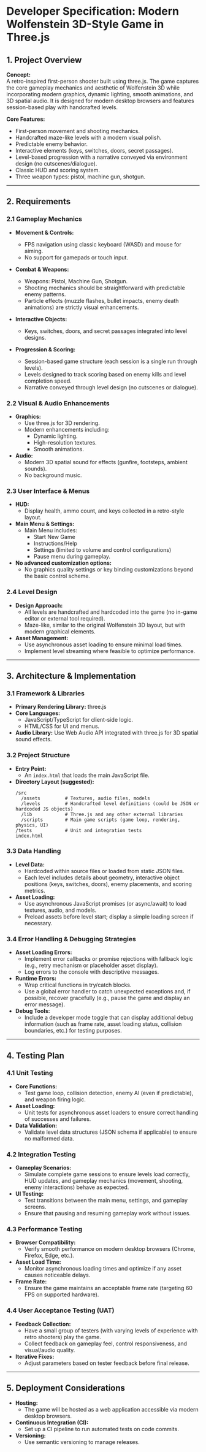 # Developer Specification: Modern Wolfenstein 3D-Style Game in Three.js

## 1. Project Overview

**Concept:**  
A retro-inspired first-person shooter built using three.js. The game captures the core gameplay mechanics and aesthetic of Wolfenstein 3D while incorporating modern graphics, dynamic lighting, smooth animations, and 3D spatial audio. It is designed for modern desktop browsers and features session-based play with handcrafted levels.

**Core Features:**
- First-person movement and shooting mechanics.
- Handcrafted maze-like levels with a modern visual polish.
- Predictable enemy behavior.
- Interactive elements (keys, switches, doors, secret passages).
- Level-based progression with a narrative conveyed via environment design (no cutscenes/dialogue).
- Classic HUD and scoring system.
- Three weapon types: pistol, machine gun, shotgun.

---

## 2. Requirements

### 2.1 Gameplay Mechanics
- **Movement & Controls:**
    - FPS navigation using classic keyboard (WASD) and mouse for aiming.
    - No support for gamepads or touch input.

- **Combat & Weapons:**
    - Weapons: Pistol, Machine Gun, Shotgun.
    - Shooting mechanics should be straightforward with predictable enemy patterns.
    - Particle effects (muzzle flashes, bullet impacts, enemy death animations) are strictly visual enhancements.

- **Interactive Objects:**
    - Keys, switches, doors, and secret passages integrated into level designs.

- **Progression & Scoring:**
    - Session-based game structure (each session is a single run through levels).
    - Levels designed to track scoring based on enemy kills and level completion speed.
    - Narrative conveyed through level design (no cutscenes or dialogue).

### 2.2 Visual & Audio Enhancements
- **Graphics:**
    - Use three.js for 3D rendering.
    - Modern enhancements including:
        - Dynamic lighting.
        - High-resolution textures.
        - Smooth animations.
- **Audio:**
    - Modern 3D spatial sound for effects (gunfire, footsteps, ambient sounds).
    - No background music.

### 2.3 User Interface & Menus
- **HUD:**
    - Display health, ammo count, and keys collected in a retro-style layout.
- **Main Menu & Settings:**
    - Main Menu includes:
        - Start New Game
        - Instructions/Help
        - Settings (limited to volume and control configurations)
        - Pause menu during gameplay.
- **No advanced customization options:**
    - No graphics quality settings or key binding customizations beyond the basic control scheme.

### 2.4 Level Design
- **Design Approach:**
    - All levels are handcrafted and hardcoded into the game (no in-game editor or external tool required).
    - Maze-like, similar to the original Wolfenstein 3D layout, but with modern graphical elements.
- **Asset Management:**
    - Use asynchronous asset loading to ensure minimal load times.
    - Implement level streaming where feasible to optimize performance.

---

## 3. Architecture & Implementation

### 3.1 Framework & Libraries
- **Primary Rendering Library:** three.js
- **Core Languages:**
    - JavaScript/TypeScript for client-side logic.
    - HTML/CSS for UI and menus.
- **Audio Library:** Use Web Audio API integrated with three.js for 3D spatial sound effects.

### 3.2 Project Structure
- **Entry Point:**
    - An `index.html` that loads the main JavaScript file.
- **Directory Layout (suggested):**
  ```
  /src
    /assets         # Textures, audio files, models
    /levels         # Handcrafted level definitions (could be JSON or hardcoded JS objects)
    /lib            # Three.js and any other external libraries
    /scripts        # Main game scripts (game loop, rendering, physics, UI)
  /tests            # Unit and integration tests
  index.html
  ```

### 3.3 Data Handling
- **Level Data:**
    - Hardcoded within source files or loaded from static JSON files.
    - Each level includes details about geometry, interactive object positions (keys, switches, doors), enemy placements, and scoring metrics.
- **Asset Loading:**
    - Use asynchronous JavaScript promises (or async/await) to load textures, audio, and models.
    - Preload assets before level start; display a simple loading screen if necessary.

### 3.4 Error Handling & Debugging Strategies
- **Asset Loading Errors:**
    - Implement error callbacks or promise rejections with fallback logic (e.g., retry mechanism or placeholder asset display).
    - Log errors to the console with descriptive messages.
- **Runtime Errors:**
    - Wrap critical functions in try/catch blocks.
    - Use a global error handler to catch unexpected exceptions and, if possible, recover gracefully (e.g., pause the game and display an error message).
- **Debug Tools:**
    - Include a developer mode toggle that can display additional debug information (such as frame rate, asset loading status, collision boundaries, etc.) for testing purposes.

---

## 4. Testing Plan

### 4.1 Unit Testing
- **Core Functions:**
    - Test game loop, collision detection, enemy AI (even if predictable), and weapon firing logic.
- **Asset Loading:**
    - Unit tests for asynchronous asset loaders to ensure correct handling of successes and failures.
- **Data Validation:**
    - Validate level data structures (JSON schema if applicable) to ensure no malformed data.

### 4.2 Integration Testing
- **Gameplay Scenarios:**
    - Simulate complete game sessions to ensure levels load correctly, HUD updates, and gameplay mechanics (movement, shooting, enemy interactions) behave as expected.
- **UI Testing:**
    - Test transitions between the main menu, settings, and gameplay screens.
    - Ensure that pausing and resuming gameplay work without issues.

### 4.3 Performance Testing
- **Browser Compatibility:**
    - Verify smooth performance on modern desktop browsers (Chrome, Firefox, Edge, etc.).
- **Asset Load Time:**
    - Monitor asynchronous loading times and optimize if any asset causes noticeable delays.
- **Frame Rate:**
    - Ensure the game maintains an acceptable frame rate (targeting 60 FPS on supported hardware).

### 4.4 User Acceptance Testing (UAT)
- **Feedback Collection:**
    - Have a small group of testers (with varying levels of experience with retro shooters) play the game.
    - Collect feedback on gameplay feel, control responsiveness, and visual/audio quality.
- **Iterative Fixes:**
    - Adjust parameters based on tester feedback before final release.

---

## 5. Deployment Considerations

- **Hosting:**
    - The game will be hosted as a web application accessible via modern desktop browsers.
- **Continuous Integration (CI):**
    - Set up a CI pipeline to run automated tests on code commits.
- **Versioning:**
    - Use semantic versioning to manage releases.

